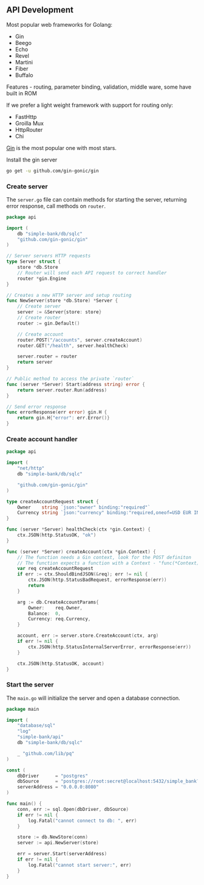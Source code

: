 ## API Development

Most popular web frameworks for Golang:
- Gin
- Beego
- Echo
- Revel
- Martini
- Fiber
- Buffalo

Features - routing, parameter binding, validation, middle ware, some have built in ROM

If we prefer a light weight framework with support for routing only:
- FastHttp
- Groilla Mux
- HttpRouter
- Chi

[Gin](https://github.com/gin-gonic/gin) is the most popular one with most stars.

Install the gin server
```sh
go get -u github.com/gin-gonic/gin
```

### Create server

The `server.go` file can contain methods for starting the server, returning error response, call methods on `router`.

```go
package api

import (
	db "simple-bank/db/sqlc"
	"github.com/gin-gonic/gin"
)

// Server servers HTTP requests
type Server struct {
	store *db.Store
	// Router will send each API request to correct handler
	router *gin.Engine
}

// Creates a new HTTP server and setup routing
func NewServer(store *db.Store) *Server {
	// Create server
	server := &Server{store: store}
	// Create router
	router := gin.Default()

	// Create account
	router.POST("/accounts", server.createAccount)
	router.GET("/health", server.healthCheck)

	server.router = router
	return server
}

// Public method to access the private `router`
func (server *Server) Start(address string) error {
	return server.router.Run(address)
}

// Send error response
func errorResponse(err error) gin.H {
	return gin.H{"error": err.Error()}
}
```

### Create account handler

```go
package api

import (
	"net/http"
	db "simple-bank/db/sqlc"

	"github.com/gin-gonic/gin"
)

type createAccountRequest struct {
	Owner    string `json:"owner" binding:"required"`
	Currency string `json:"currency" binding:"required,oneof=USD EUR INR"`
}

func (server *Server) healthCheck(ctx *gin.Context) {
	ctx.JSON(http.StatusOK, "ok")
}

func (server *Server) createAccount(ctx *gin.Context) {
	// The function needs a Gin context, look for the POST definiton
	// The function expects a function with a Context - "func(*Context)"
	var req createAccountRequest
	if err := ctx.ShouldBindJSON(&req); err != nil {
		ctx.JSON(http.StatusBadRequest, errorResponse(err))
		return
	}

	arg := db.CreateAccountParams{
		Owner:    req.Owner,
		Balance:  0,
		Currency: req.Currency,
	}

	account, err := server.store.CreateAccount(ctx, arg)
	if err != nil {
		ctx.JSON(http.StatusInternalServerError, errorResponse(err))
	}

	ctx.JSON(http.StatusOK, account)
}
```

### Start the server

The `main.go` will initialize the server and open a database connection.

```go
package main

import (
	"database/sql"
	"log"
	"simple-bank/api"
	db "simple-bank/db/sqlc"

	_ "github.com/lib/pq"
)

const (
	dbDriver      = "postgres"
	dbSource      = "postgres://root:secret@localhost:5432/simple_bank?sslmode=disable"
	serverAddress = "0.0.0.0:8080"
)

func main() {
	conn, err := sql.Open(dbDriver, dbSource)
	if err != nil {
		log.Fatal("cannot connect to db: ", err)
	}

	store := db.NewStore(conn)
	server := api.NewServer(store)

	err = server.Start(serverAddress)
	if err != nil {
		log.Fatal("cannot start server:", err)
	}
}
```

